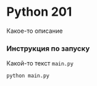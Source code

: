 # Python 201 

Какое-то описание

### Инструкция по запуску

Какой-то текст `main.py`
```
python main.py
```